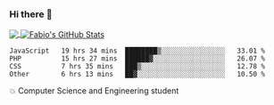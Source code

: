 ### Hi there 👋
<a href="https://github.com/fabiovincenzi/fabiovincenzi">
  <img align="center" src="https://github-readme-stats.vercel.app/api/top-langs/?username=fabiovincenzi&title_color=ffffff&text_color=c9cacc&icon_color=2bbc8a&bg_color=1d1f21&langs_count=3" />
</a>
<a href="https://github.com/fabiovincenzi/fabiovincenzi">
  <img align="center" src="https://github-readme-stats.vercel.app/api?username=fabiovincenzi&show_icons=true&line_height=27&count_private=true&title_color=ffffff&text_color=c9cacc&icon_color=2bbc8a&bg_color=1d1f21" alt="Fabio's GitHub Stats" />
</a>
<!--START_SECTION:waka-->

```text
JavaScript   19 hrs 34 mins  ████████▒░░░░░░░░░░░░░░░░   33.01 %
PHP          15 hrs 27 mins  ██████▓░░░░░░░░░░░░░░░░░░   26.07 %
CSS          7 hrs 35 mins   ███▒░░░░░░░░░░░░░░░░░░░░░   12.78 %
Other        6 hrs 13 mins   ██▓░░░░░░░░░░░░░░░░░░░░░░   10.50 %
```

<!--END_SECTION:waka-->

:boom: Computer Science and Engineering student
